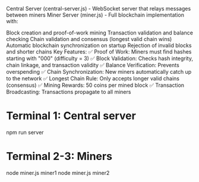 Central Server (central-server.js) - WebSocket server that relays messages between miners
Miner Server (miner.js) - Full blockchain implementation with:

Block creation and proof-of-work mining
Transaction validation and balance checking
Chain validation and consensus (longest valid chain wins)
Automatic blockchain synchronization on startup
Rejection of invalid blocks and shorter chains
Key Features:
✅ Proof of Work: Miners must find hashes starting with "000" (difficulty = 3)
✅ Block Validation: Checks hash integrity, chain linkage, and transaction validity
✅ Balance Verification: Prevents overspending
✅ Chain Synchronization: New miners automatically catch up to the network
✅ Longest Chain Rule: Only accepts longer valid chains (consensus)
✅ Mining Rewards: 50 coins per mined block
✅ Transaction Broadcasting: Transactions propagate to all miners


# Terminal 1: Central server
   npm run server
   
   # Terminal 2-3: Miners
   node miner.js miner1
   node miner.js miner2

